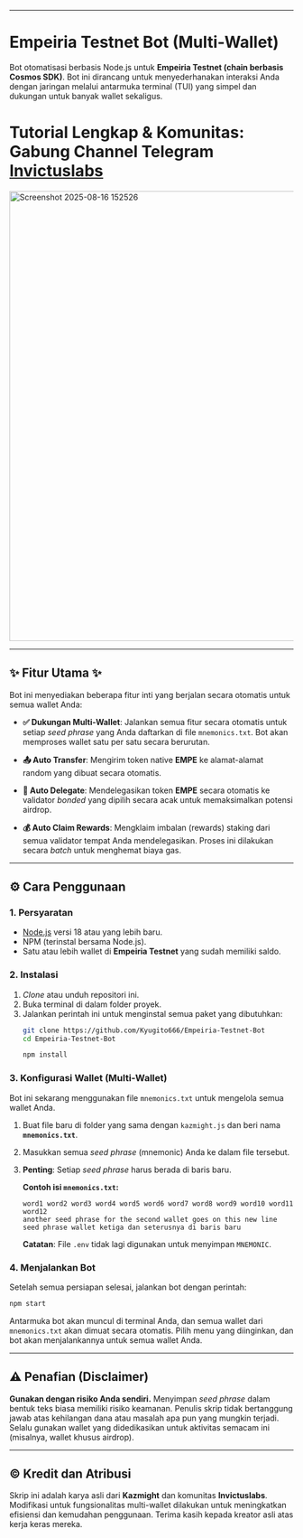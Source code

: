 -----

# Empeiria Testnet Bot (Multi-Wallet)

Bot otomatisasi berbasis Node.js untuk **Empeiria Testnet (chain berbasis Cosmos SDK)**. Bot ini dirancang untuk menyederhanakan interaksi Anda dengan jaringan melalui antarmuka terminal (TUI) yang simpel dan dukungan untuk banyak wallet sekaligus.

# Tutorial Lengkap & Komunitas: Gabung Channel Telegram [Invictuslabs](https://t.me/invictuslabs)

<img width="1467" height="797" alt="Screenshot 2025-08-16 152526" src="https://github.com/user-attachments/assets/2ef494aa-53ef-41aa-a947-52dabad8fafe" />

-----

## ✨ Fitur Utama ✨

Bot ini menyediakan beberapa fitur inti yang berjalan secara otomatis untuk semua wallet Anda:

  - **✅ Dukungan Multi-Wallet**: Jalankan semua fitur secara otomatis untuk setiap *seed phrase* yang Anda daftarkan di file `mnemonics.txt`. Bot akan memproses wallet satu per satu secara berurutan.

  - **📤 Auto Transfer**: Mengirim token native **EMPE** ke alamat-alamat random yang dibuat secara otomatis.

  - **🏦 Auto Delegate**: Mendelegasikan token **EMPE** secara otomatis ke validator *bonded* yang dipilih secara acak untuk memaksimalkan potensi airdrop.

  - **💰 Auto Claim Rewards**: Mengklaim imbalan (rewards) staking dari semua validator tempat Anda mendelegasikan. Proses ini dilakukan secara *batch* untuk menghemat biaya gas.

-----

## ⚙️ Cara Penggunaan

### 1\. Persyaratan

  - [Node.js](https://nodejs.org/) versi 18 atau yang lebih baru.
  - NPM (terinstal bersama Node.js).
  - Satu atau lebih wallet di **Empeiria Testnet** yang sudah memiliki saldo.

### 2\. Instalasi

1.  *Clone* atau unduh repositori ini.
2.  Buka terminal di dalam folder proyek.
3.  Jalankan perintah ini untuk menginstal semua paket yang dibutuhkan:
    ```bash
    git clone https://github.com/Kyugito666/Empeiria-Testnet-Bot
    cd Empeiria-Testnet-Bot
    ```
    ```bash
    npm install
    ```

### 3\. Konfigurasi Wallet (Multi-Wallet)

Bot ini sekarang menggunakan file `mnemonics.txt` untuk mengelola semua wallet Anda.

1.  Buat file baru di folder yang sama dengan `kazmight.js` dan beri nama **`mnemonics.txt`**.

2.  Masukkan semua *seed phrase* (mnemonic) Anda ke dalam file tersebut.

3.  **Penting**: Setiap *seed phrase* harus berada di baris baru.

    **Contoh isi `mnemonics.txt`:**

    ```
    word1 word2 word3 word4 word5 word6 word7 word8 word9 word10 word11 word12
    another seed phrase for the second wallet goes on this new line
    seed phrase wallet ketiga dan seterusnya di baris baru
    ```

    **Catatan**: File `.env` tidak lagi digunakan untuk menyimpan `MNEMONIC`.

### 4\. Menjalankan Bot

Setelah semua persiapan selesai, jalankan bot dengan perintah:

```bash
npm start
```

Antarmuka bot akan muncul di terminal Anda, dan semua wallet dari `mnemonics.txt` akan dimuat secara otomatis. Pilih menu yang diinginkan, dan bot akan menjalankannya untuk semua wallet Anda.

-----

## ⚠️ Penafian (Disclaimer)

**Gunakan dengan risiko Anda sendiri.** Menyimpan *seed phrase* dalam bentuk teks biasa memiliki risiko keamanan. Penulis skrip tidak bertanggung jawab atas kehilangan dana atau masalah apa pun yang mungkin terjadi. Selalu gunakan wallet yang didedikasikan untuk aktivitas semacam ini (misalnya, wallet khusus airdrop).

-----

## ©️ Kredit dan Atribusi

Skrip ini adalah karya asli dari **Kazmight** dan komunitas **Invictuslabs**. Modifikasi untuk fungsionalitas multi-wallet dilakukan untuk meningkatkan efisiensi dan kemudahan penggunaan. Terima kasih kepada kreator asli atas kerja keras mereka.
